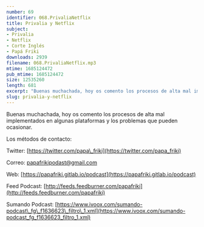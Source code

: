 ```yaml
---
number: 69
identifier: 068.PrivaliaNetflix
title: Privalia y Netflix
subject:
- Privalia
- Netflix
- Corte Inglés
- Papá Friki
downloads: 2939
filename: 068.PrivaliaNetflix.mp3
mtime: 1685124472
pub_mtime: 1685124472
size: 12535260
length: 681
excerpt: "Buenas muchachada, hoy os comento los procesos de alta mal implementados en algunas plataformas y los problemas que pueden ocasionar.  \n\nLos métodos de contacto:  \n\nTwitter: [https://twitter.com/papa\\_friki](https://twitter.com/papa_friki)\n\nCorreo: [papafrikipodast@gmail.com](https://archive.org/details/papafrikipodast@gmail.com)\n\nWeb: [https://papafriki.gitlab.io/podcast](https://papafriki.gitlab.io/podcast)\n\nFeed Podcast: [http://feeds.feedburner.com/papafriki](http://feeds.feedburner.com/papafriki)\n\nSumando Podcast: [https://www.ivoox.com/sumando-podcast\\_fg\\_f1636623\\_filtro\\_1.xml](https://www.ivoox.com/sumando-podcast_fg_f1636623_filtro_1.xml)"
slug: privalia-y-netflix
---
```

Buenas muchachada, hoy os comento los procesos de alta mal implementados en algunas plataformas y los problemas que pueden ocasionar.

Los métodos de contacto:

Twitter: [https://twitter.com/papa\_friki](https://twitter.com/papa_friki)

Correo: [papafrikipodast@gmail.com](https://archive.org/details/papafrikipodast@gmail.com)

Web: [https://papafriki.gitlab.io/podcast](https://papafriki.gitlab.io/podcast)

Feed Podcast: [http://feeds.feedburner.com/papafriki](http://feeds.feedburner.com/papafriki)

Sumando Podcast: [https://www.ivoox.com/sumando-podcast\_fg\_f1636623\_filtro\_1.xml](https://www.ivoox.com/sumando-podcast_fg_f1636623_filtro_1.xml)